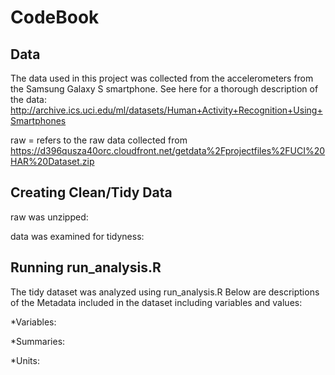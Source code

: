 CodeBook
==============================================================================

Data
------------------------------------------------------------------------------

The data used in this project was collected from the accelerometers from the Samsung Galaxy S smartphone.  See here for a thorough description of the data: http://archive.ics.uci.edu/ml/datasets/Human+Activity+Recognition+Using+Smartphones 

raw = refers to the raw data collected from https://d396qusza40orc.cloudfront.net/getdata%2Fprojectfiles%2FUCI%20HAR%20Dataset.zip 


Creating Clean/Tidy Data
------------------------------------------------------------------------------

raw was unzipped:


data was examined for tidyness:



Running run_analysis.R
------------------------------------------------------------------------------

The tidy dataset was analyzed using run_analysis.R
Below are descriptions of the Metadata included in the dataset including variables and values:

*Variables:


*Summaries:


*Units:
